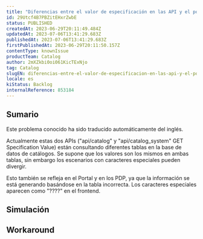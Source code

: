 ```yaml
---
title: "Diferencias entre el valor de especificación en las API y el portal"
id: 29Utcf4B7PBZitEHxrZwbE
status: PUBLISHED
createdAt: 2023-06-29T20:11:49.484Z
updatedAt: 2023-07-06T13:41:29.683Z
publishedAt: 2023-07-06T13:41:29.683Z
firstPublishedAt: 2023-06-29T20:11:50.157Z
contentType: knownIssue
productTeam: Catalog
author: 2mXZkbi0oi061KicTExNjo
tag: Catalog
slugEN: diferencias-entre-el-valor-de-especificacion-en-las-api-y-el-portal
locale: es
kiStatus: Backlog
internalReference: 853184
---
```


## Sumario

<div class="alert alert-info">
  <p>Este problema conocido ha sido traducido automáticamente del inglés.</p>
</div>



Actualmente estas dos APIs ("api/catalog" y "api/catalog_system" GET Specification Value) están consultando diferentes tablas en la base de datos de catálogos. Se supone que los valores son los mismos en ambas tablas, sin embargo los escenarios con caracteres especiales pueden divergir.

Esto también se refleja en el Portal y en los PDP, ya que la información se está generando basándose en la tabla incorrecta. Los caracteres especiales aparecen como "????" en el frontend.


##

## Simulación



## Workaround



